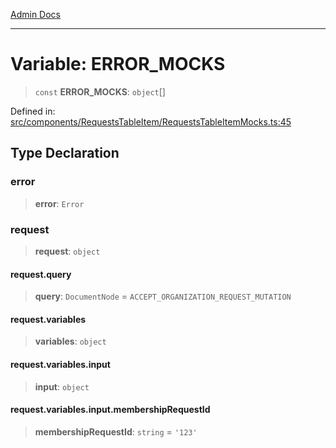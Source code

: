 [Admin Docs](/)

***

# Variable: ERROR\_MOCKS

> `const` **ERROR\_MOCKS**: `object`[]

Defined in: [src/components/RequestsTableItem/RequestsTableItemMocks.ts:45](https://github.com/PalisadoesFoundation/talawa-admin/blob/main/src/components/RequestsTableItem/RequestsTableItemMocks.ts#L45)

## Type Declaration

### error

> **error**: `Error`

### request

> **request**: `object`

#### request.query

> **query**: `DocumentNode` = `ACCEPT_ORGANIZATION_REQUEST_MUTATION`

#### request.variables

> **variables**: `object`

#### request.variables.input

> **input**: `object`

#### request.variables.input.membershipRequestId

> **membershipRequestId**: `string` = `'123'`
